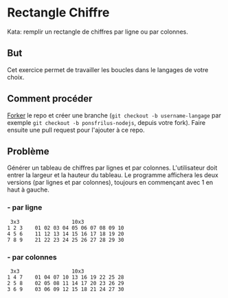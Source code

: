 # Rectangle Chiffre
Kata: remplir un rectangle de chiffres par ligne ou par colonnes.

## But
Cet exercice permet de travailler les boucles dans le langages de votre choix.

## Comment procéder
[Forker](https://github.com/epfl-dojo/rectangleChiffre/#fork-destination-box) le repo et créer une branche (`git checkout -b username-langage` par exemple `git checkout -b ponsfrilus-nodejs`, depuis votre fork). Faire ensuite une pull request pour l'ajouter à ce repo.

## Problème
Générer un tableau de chiffres par lignes et par colonnes. L'utilisateur doit entrer la largeur et la hauteur du tableau. Le programme affichera les deux versions (par lignes et par colonnes), toujours en commençant avec 1 en haut à gauche.

### - par ligne
```
 3x3                 10x3
1 2 3    01 02 03 04 05 06 07 08 09 10 
4 5 6    11 12 13 14 15 16 17 18 19 20 
7 8 9    21 22 23 24 25 26 27 28 29 30
```

### - par colonnes
```
 3x3                 10x3
1 4 7    01 04 07 10 13 16 19 22 25 28
2 5 8    02 05 08 11 14 17 20 23 26 29
3 6 9    03 06 09 12 15 18 21 24 27 30
```
